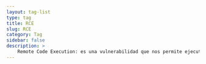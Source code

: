 ```yaml
---
layout: tag-list
type: tag
title: RCE
slug: RCE
category: Tag
sidebar: false
description: >
    Remote Code Execution: es una vulnerabilidad que nos permite ejecutar código.
---
```

